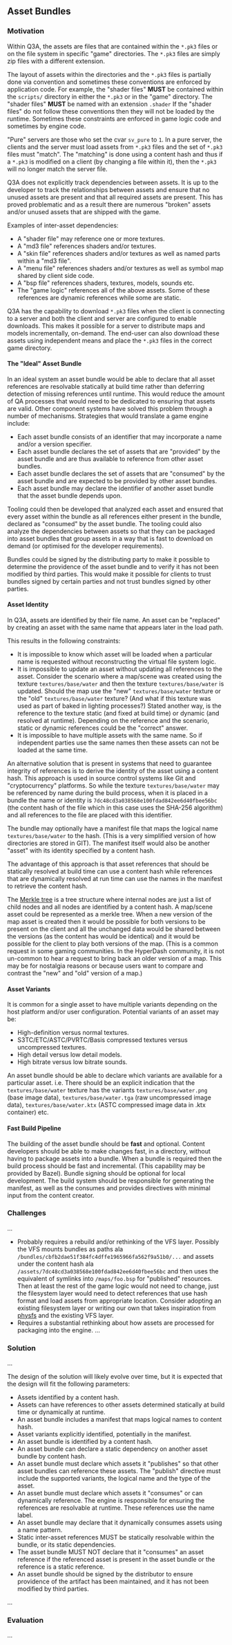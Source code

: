 ## Asset Bundles

### Motivation

Within Q3A, the assets are files that are contained within the `*.pk3` files or on the file system in specific "game" directories. The `*.pk3` files are simply zip files with a different extension.

The layout of assets within the directories and the `*.pk3` files is partially done via convention and sometimes these conventions are enforced by application code. For example, the "shader files" **MUST** be contained within the `scripts/` directory in either the `*.pk3` or in the "game" directory. The "shader files" **MUST** be named with an extension `.shader` If the "shader files" do not follow these conventions then they will not be loaded by the runtime. Sometimes these constraints are enforced in game logic code and sometimes by engine code.

"Pure" servers are those who set the cvar `sv_pure` to `1`. In a pure server, the clients and the server must load assets from `*.pk3` files and the set of `*.pk3` files must "match". The "matching" is done using a content hash and thus if a `*.pk3` is modified on a client (by changing a file within it), then the `*.pk3` will no longer match the server file.

Q3A does not explicitly track dependencies between assets. It is up to the developer to track the relationships between assets and ensure that no unused assets are present and that all required assets are present. This has proved problematic and as a result there are numerous "broken" assets and/or unused assets that are shipped with the game.

Examples of inter-asset dependencies:
* A "shader file" may reference one or more textures.
* A "md3 file" references shaders and/or textures.
* A "skin file" references shaders and/or textures as well as named parts within a "md3 file".
* A "menu file" references shaders and/or textures as well as symbol map shared by client side code.
* A "bsp file" references shaders, textures, models, sounds etc.
* The "game logic" references all of the above assets. Some of these references are dynamic references while some are static.

Q3A has the capability to download `*.pk3` files when the client is connecting to a server and both the client and server are configured to enable downloads. This makes it possible for a server to distribute maps and models incrementally, on-demand. The end-user can also download these assets using independent means and place the `*.pk3` files in the correct game directory.

#### The "Ideal" Asset Bundle

In an ideal system an asset bundle would be able to declare that all asset references are resolvable statically at build time rather than deferring detection of missing references until runtime. This would reduce the amount of QA processes that would need to be dedicated to ensuring that assets are valid. Other component systems have solved this problem through a number of mechanisms. Strategies that would translate a game engine include:

* Each asset bundle consists of an identifier that may incorporate a name and/or a version specifier.
* Each asset bundle declares the set of assets that are "provided" by the asset bundle and are thus available to reference from other asset bundles.
* Each asset bundle declares the set of assets that are "consumed" by the asset bundle and are expected to be provided by other asset bundles.
* Each asset bundle may declare the identifier of another asset bundle that the asset bundle depends upon.

Tooling could then be developed that analyzed each asset and ensured that every asset within the bundle as all references either present in the bundle, declared as "consumed" by the asset bundle. The tooling could also analyze the dependencies between assets so that they can be packaged into asset bundles that group assets in a way that is fast to download on demand (or optimised for the developer requirements).

Bundles could be signed by the distributing party to make it possible to determine the providence of the asset bundle and to verify it has not been modified by third parties. This would make it possible for clients to trust bundles signed by certain parties and not trust bundles signed by other parties.

#### Asset Identity

In Q3A, assets are identified by their file name. An asset can be "replaced" by creating an asset with the same name that appears later in the load path.

This results in the following constraints:

* It is impossible to know which asset will be loaded when a particular name is requested without reconstructing the virtual file system logic.
* It is impossible to update an asset without updating all references to the asset. Consider the scenario where a map/scene was created using the texture `textures/base/water` and then the texture `textures/base/water` is updated. Should the map use the "new" `textures/base/water` texture or the "old" `textures/base/water` texture? (And what if this texture was used as part of baked in lighting processes?) Stated another way, is the reference to the texture static (and fixed at build time) or dynamic (and resolved at runtime). Depending on the reference and the scenario, static or dynamic references could be the "correct" answer.
* It is impossible to have multiple assets with the same name. So if independent parties use the same names then these assets can not be loaded at the same time.

An alternative solution that is present in systems that need to guarantee integrity of references is to derive the identity of the asset using a content hash. This approach is used in source control systems like Git and "cryptocurrency" platforms. So while the texture `textures/base/water` may be referenced by name during the build process, when it is placed in a bundle the name or identity is `7dc48cd3a038568e100fdad842ee6d40fbee56bc` (the content hash of the file which in this case uses the SHA-256 algorithm) and all references to the file are placed with this identifier.

The bundle may optionally have a manifest file that maps the logical name `textures/base/water` to the hash. (This is a very simplified version of how directories are stored in GIT). The manifest itself would also be another "asset" with its identity specified by a content hash.

The advantage of this approach is that asset references that should be statically resolved at build time can use a content hash while references that are dynamically resolved at run time can use the names in the manifest to retrieve the content hash.

The [Merkle tree](https://en.wikipedia.org/wiki/Merkle_tree) is a tree structure where internal nodes are just a list of child nodes and all nodes are identified by a content hash. A map/scene asset could be represented as a merkle tree. When a new version of the map asset is created then it would be possible for both versions to be present on the client and all the unchanged data would be shared between the versions (as the content has would be identical) and it would be possible for the client to play both versions of the map. (This is a common request in some gaming communities. In the HyperDash community, it is not un-common to hear a request to bring back an older version of a map. This may be for nostalgia reasons or because users want to compare and contrast the "new" and "old" version of a map.)

#### Asset Variants

It is common for a single asset to have multiple variants depending on the host platform and/or user configuration. Potential variants of an asset may be:

* High-definition versus normal textures.
* S3TC/ETC/ASTC/PVRTC/Basis compressed textures versus uncompressed textures.
* High detail versus low detail models.
* High bitrate versus low bitrate sounds.

An asset bundle should be able to declare which variants are available for a particular asset. i.e. There should be an explicit indication that the `textures/base/water` texture has the variants `textures/base/water.png` (base image data), `textures/base/water.tga` (raw uncompressed image data), `textures/base/water.ktx` (ASTC compressed image data in .ktx container) etc.

#### Fast Build Pipeline

The building of the asset bundle should be **fast** and optional. Content developers should be able to make changes fast, in a directory, without having to package assets into a bundle. When a bundle is required then the build process should be fast and incremental. (This capability may be provided by Bazel). Bundle signing should be optional for local development. The build system should be responsible for generating the manifest, as well as the consumes and provides directives with minimal input from the content creator.

### Challenges

...
* Probably requires a rebuild and/or rethinking of the VFS layer. Possibly the VFS mounts bundles as paths ala `/bundles/cbfb2dae51f384fc4dffe1965966fa562f9a51b0/...` and assets under the content hash ala `/assets/7dc48cd3a038568e100fdad842ee6d40fbee56bc` and then uses the equivalent of symlinks into `/maps/foo.bsp` for "published" resources. Then at least the rest of the game logic would not need to change, just the filesystem layer would need to detect references that use hash format and load assets from appropriate location. Consider adopting an existing filesystem layer or writing our own that takes inspiration from [physfs](https://icculus.org/physfs/) and the existing VFS layer.
* Requires a substantial rethinking about how assets are processed for packaging into the engine.
...

### Solution

...

The design of the solution will likely evolve over time, but it is expected that the design will fit the following parameters:

* Assets identified by a content hash.
* Assets can have references to other assets determined statically at build time or dynamically at runtime.
* An asset bundle includes a manifest that maps logical names to content hash.
* Asset variants explicitly identified, potentially in the manifest.
* An asset bundle is identified by a content hash.
* An asset bundle can declare a static dependency on another asset bundle by content hash.
* An asset bundle must declare which assets it "publishes" so that other asset bundles can reference these assets. The "publish" directive must include the supported variants, the logical name and the type of the asset.
* An asset bundle must declare which assets it "consumes" or can dynamically reference. The engine is responsible for ensuring the references are resolvable at runtime. These references use the name label.
* An asset bundle may declare that it dynamically consumes assets using a name pattern.
* Static inter-asset references MUST be statically resolvable within the bundle, or its static dependencies.
* The asset bundle MUST NOT declare that it "consumes" an asset reference if the referenced asset is present in the asset bundle or the reference is a static reference.
* An asset bundle should be signed by the distributor to ensure providence of the artifact has been maintained, and it has not been modified by third parties.

...

### Evaluation

...
